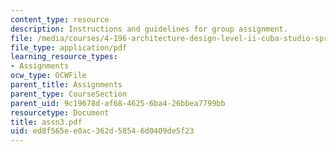 ```yaml
---
content_type: resource
description: Instructions and guidelines for group assignment.
file: /media/courses/4-196-architecture-design-level-ii-cuba-studio-spring-2004/ed8f565ee0ac362d58546d0409de5f23_assn3.pdf
file_type: application/pdf
learning_resource_types:
- Assignments
ocw_type: OCWFile
parent_title: Assignments
parent_type: CourseSection
parent_uid: 9c19678d-af68-4625-6ba4-26bbea7799bb
resourcetype: Document
title: assn3.pdf
uid: ed8f565e-e0ac-362d-5854-6d0409de5f23
---
```

